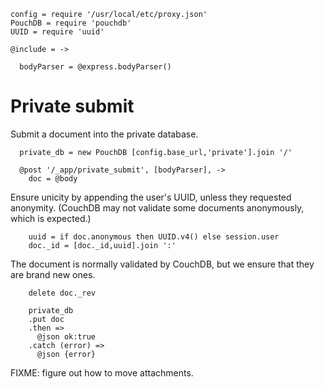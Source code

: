     config = require '/usr/local/etc/proxy.json'
    PouchDB = require 'pouchdb'
    UUID = require 'uuid'

    @include = ->

      bodyParser = @express.bodyParser()

Private submit
==============

Submit a document into the private database.

      private_db = new PouchDB [config.base_url,'private'].join '/'

      @post '/_app/private_submit', [bodyParser], ->
        doc = @body

Ensure unicity by appending the user's UUID, unless they requested anonymity.
(CouchDB may not validate some documents anonymously, which is expected.)

        uuid = if doc.anonymous then UUID.v4() else session.user
        doc._id = [doc._id,uuid].join ':'

The document is normally validated by CouchDB, but we ensure that they are brand new ones.

        delete doc._rev

        private_db
        .put doc
        .then =>
          @json ok:true
        .catch (error) =>
          @json {error}

FIXME: figure out how to move attachments.
